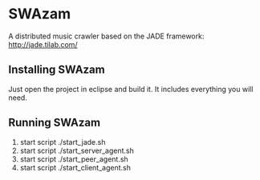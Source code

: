 SWAzam
======

A distributed music crawler based on the JADE framework:
http://jade.tilab.com/

Installing SWAzam
--------------
Just open the project in eclipse and build it. It includes everything you will need.

Running SWAzam
--------------

1. start script ./start_jade.sh
2. start script ./start_server_agent.sh
3. start script ./start_peer_agent.sh
4. start script ./start_client_agent.sh
